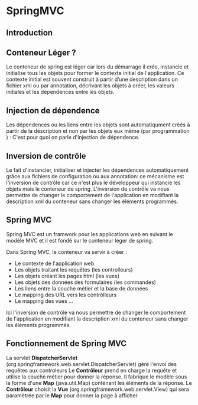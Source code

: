 # SpringMVC 
## Introduction

## Conteneur Léger ?

Le conteneur de spring est léger car lors du démarrage  il crée, instancie et initialise tous les objets pour former le contexte initial de 
l'application. Ce contexte initial est souvent construit à partir d’une description dans un fichier xml ou par annotation, décrivant les objets à créer, les valeurs initiales et les dépendences entre les objets.

## Injection de dépendence

Les dépendences ou les liens entre les objets sont automatiqument créés à partir de la déscription et non par les objets eux même (par programmation ) :
C'est pour quoi on parle d'injection de dépendence.

## Inversion de contrôle

Le fait d'instancier, initialiser et injecter les dépendences automatiquement grâce aux fichiers de configuration ou aux annotation: ce 
mécanisme est l'inversion de contrôle car ce n'est plus le développeur qui instancie les objets mais le conteneur de spring. 
L'inversion de contrôle va nous permettre de changer le comportement de l'application en modifiant la description xml du conteneur
sans changer les éléments programmés. 

## Spring MVC

Spring MVC est un framwork pour les applications web en suivant le modèle MVC et il est fondé sur le conteneur 
léger de spring.

Dans Spring MVC, le conteneur va servir à créer :
- Le contexte de l'application web
- Les objets traitant les requêtes (les controlleurs)
- Les objets créant les pages html (les vues)
- Les objets des données des formulaires (les commandes)
- Les liens entre la couche métier et la base de données
- Le mapping des URL vers les contrôlleurs
- Le mapping des vues ...

Ici l'inversion de contrôle va nous permettre de changer le comportement de l'application en modifiant la description xml du conteneur
sans changer les éléments programmés. 

## Fonctionnement de Spring MVC

La servlet **DispatcherServlet** (org.springframework.web.servlet.DispatcherServlet) gère l'envoi des requêtes aux controleurs
Le **Contrôleur**  prend en charge la requête et utilise la couche métier pour
donner la réponse. Il fabrique le modèle sous la forme d'une **Map** (java.util.Map) conténant les éléments de la réponse.
Le **Contrôleur** choisit la **Vue** (org.springframework.web.servlet.View) qui sera paramètrée par le **Map** pour donner la page à afficher
